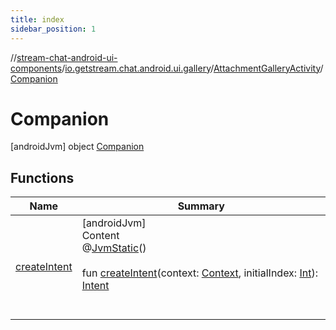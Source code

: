 ```yaml
---
title: index
sidebar_position: 1
---
```

//[stream-chat-android-ui-components](../../../../index.md)/[io.getstream.chat.android.ui.gallery](../../index.md)/[AttachmentGalleryActivity](../index.md)/[Companion](index.md)



# Companion  
 [androidJvm] object [Companion](index.md)   


## Functions  
  
|  Name |  Summary | 
|---|---|
| <a name="io.getstream.chat.android.ui.gallery/AttachmentGalleryActivity.Companion/createIntent/#android.content.Context#kotlin.Int/PointingToDeclaration/"></a>[createIntent](createIntent.md)| <a name="io.getstream.chat.android.ui.gallery/AttachmentGalleryActivity.Companion/createIntent/#android.content.Context#kotlin.Int/PointingToDeclaration/"></a>[androidJvm]  <br/>Content  <br/>@[JvmStatic](https://kotlinlang.org/api/latest/jvm/stdlib/kotlin.jvm/-jvm-static/index.html)()  <br/>  <br/>fun [createIntent](createIntent.md)(context: [Context](https://developer.android.com/reference/kotlin/android/content/Context.html), initialIndex: [Int](https://kotlinlang.org/api/latest/jvm/stdlib/kotlin/-int/index.html)): [Intent](https://developer.android.com/reference/kotlin/android/content/Intent.html)  <br/><br/><br/>|

